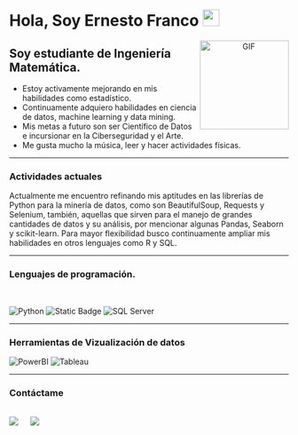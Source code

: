 <h1> Hola, Soy Ernesto Franco <img src = "https://raw.githubusercontent.com/MartinHeinz/MartinHeinz/master/wave.gif" width = 30px> </h1>
<p align='center'>

<img align="right" alt="GIF" height="160px" src="https://media.giphy.com/media/du3J3cXyzhj75IOgvA/giphy.gif" />

## Soy estudiante de Ingeniería Matemática.  

- Estoy activamente mejorando en mis habilidades como estadístico.
- Continuamente adquiero habilidades en ciencia de datos, machine learning y data mining.
-  Mis metas a futuro son ser Científico de Datos e incursionar en la Ciberseguridad y el Arte.
- Me gusta mucho la música, leer y hacer actividades físicas.

---
### Actividades actuales
Actualmente me encuentro refinando mis aptitudes en las librerías de Python para la minería de datos, como son BeautifulSoup, Requests y Selenium, también, aquellas que sirven para el manejo de grandes cantidades de datos y su análisis, por mencionar algunas Pandas, Seaborn y scikit-learn. Para mayor flexibilidad busco continuamente ampliar mis habilidades en otros lenguajes como R y SQL.

---
### Lenguajes de programación. 
<br>	

![Python](http://img.shields.io/badge/-Python-3776AB?style=flat-square&logo=python&logoColor=ffffff)
![Static Badge](https://img.shields.io/badge/-000000?style=flat-square&logo=R&logoColor=ffffff&labelColor=%23276DC3&color=%23276DC3)
![SQL Server](https://img.shields.io/badge/-Sql%20Server-CC2927?style=flat-square&logo=microsoft-sql-server&logoColor=ffffff)


---
### Herramientas de Vizualización de datos

![PowerBI](https://img.shields.io/badge/PowerBI-23F7DF1C?style=flat-square&logo=PowerBI&logoColor=000000&labelColor=%23f1c40f&color=%23f4d03f)
![Tableau](https://img.shields.io/badge/Tableau-000000?style=flat-square&logo=Tableau&labelColor=%231f618d&color=%231f618d)



---
### Contáctame

<br>	
<a target="_blank" href="linkedin.com/in/efch314152714"><img src="https://img.shields.io/badge/-LinkedIn-0077B5?style=for-the-badge&logo=Linkedin&logoColor=white"></img></a>
&emsp;
<a target="_blank" href="mailto:francochavezernesto@gmail.com"
><img src="https://img.shields.io/badge/-Gmail-D14836?style=for-the-badge&logo=Gmail&logoColor=white"></img></a>
&emsp;


<br/>



